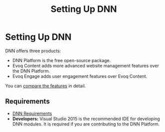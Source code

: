 ﻿---
uid: set-up-dnn
locale: en
title: Setting Up DNN
dnnversion: 09.02.00
related-topics: install-extension,requirements
links: ["[DNN Community Blog: Installing DNN by Clinton Patterson](https://www.dnnsoftware.com/community-blog/cid/155070/installing-dnn)","[Setting up your DotNetNuke Module Development Environment by Chris Hammond](https://www.christoc.com/Tutorials/All-Tutorials/aid/1)"]
---

# Setting Up DNN

DNN offers three products:

*   DNN Platform is the free open-source package.
*   Evoq Content adds more advanced website management features over the DNN Platform.
*   Evoq Engage adds user engagement features over Evoq Content.

You can [compare the features](https://www.dnnsoftware.com/compare-dnn) in detail.

## Requirements

*   [DNN Requirements](xfref:setup-requirements)
*   **Developers:** Visual Studio 2015 is the recommended IDE for developing DNN modules. It is required if you are contributing to the DNN Platform.
